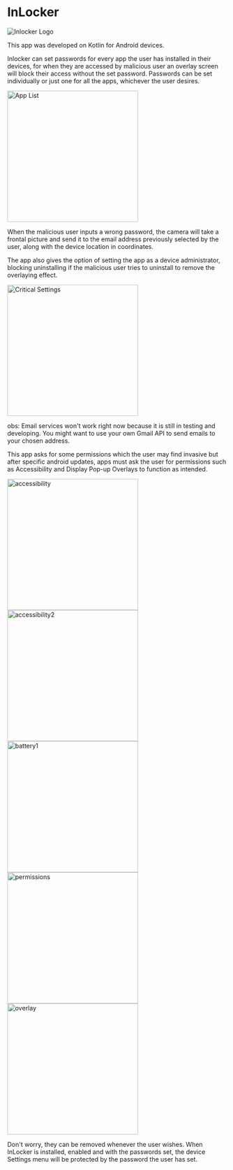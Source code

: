# **InLocker**


![Inlocker Logo](https://github.com/user-attachments/assets/99000a8e-3663-4078-8c5e-ceff9ebff249)


This app was developed on Kotlin for Android devices.

Inlocker can set passwords for every app the user has installed in their devices,
for when they are accessed by malicious user an overlay screen will block their access without the set password.
Passwords can be set individually or just one for all the apps, whichever the user desires.

<img src="https://github.com/user-attachments/assets/a18d1081-114f-4cee-bbbe-729764cd916e" alt="App List" width="300"/>

When the malicious user inputs a wrong password, the camera will take a frontal picture and send it
to the email address previously selected by the user, along with the device location in coordinates.

The app also gives the option of setting the app as a device administrator, blocking uninstalling
if the malicious user tries to uninstall to remove the overlaying effect.

<img src="https://github.com/user-attachments/assets/d8b3ebfd-e0f9-431f-b4f4-cc52b0c0c2e7" alt="Critical Settings" width="300"/>

obs: Email services won't work right now because it is still in testing and developing. You might want to use your own Gmail API to send emails to your chosen address.

This app asks for some permissions which the user may find invasive but after specific android updates, apps must ask the user for permissions
such as Accessibility and Display Pop-up Overlays to function as intended. 

<img src="https://github.com/user-attachments/assets/fc34eecf-9e9f-4b19-9aef-55ea8590e600" alt="accessibility" width="300"/>

<img src="https://github.com/user-attachments/assets/5d9e8362-061b-4b88-8b34-4272ccba56cf" alt="accessibility2" width="300"/>

<img src="https://github.com/user-attachments/assets/cf2d8d9a-6310-4fc7-beda-86df0c2e45d8" alt="battery1" width="300"/>

<img src="https://github.com/user-attachments/assets/d50c8759-8d30-464f-899a-911e97c173ba" alt="permissions" width="300"/>

<img src="https://github.com/user-attachments/assets/1d87a073-e291-463a-b537-36e6031be812" alt="overlay" width="300"/>






Don't worry, they can be removed whenever the user wishes. When InLocker is installed, enabled and with the passwords set, the device Settings menu will be protected by the password the user has set.
